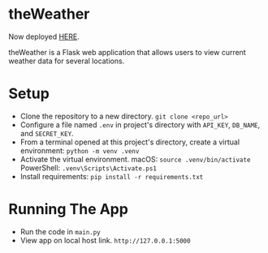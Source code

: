 # theWeather

Now deployed [HERE](https://theweather-ebd7e062c6bd.herokuapp.com/).

theWeather is a Flask web application that allows users to view current weather data for several locations. 

# Setup

- Clone the repository to a new directory. `git clone <repo_url>`
- Configure a file named `.env` in project's directory with `API_KEY`, `DB_NAME`, and `SECRET_KEY`.
- From a terminal opened at this project's directory, create a virtual environment: `python -m venv .venv`
- Activate the virtual environment.
  macOS: `source .venv/bin/activate`
  PowerShell: `.venv\Scripts\Activate.ps1`
- Install requirements: `pip install -r requirements.txt`

# Running The App

- Run the code in `main.py`
- View app on local host link. `http://127.0.0.1:5000`
